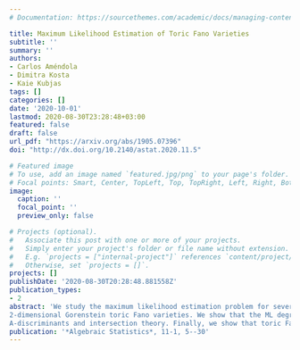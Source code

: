 ```yaml
---
# Documentation: https://sourcethemes.com/academic/docs/managing-content/

title: Maximum Likelihood Estimation of Toric Fano Varieties
subtitle: ''
summary: ''
authors:
- Carlos Améndola
- Dimitra Kosta
- Kaie Kubjas
tags: []
categories: []
date: '2020-10-01'
lastmod: 2020-08-30T23:28:48+03:00
featured: false
draft: false
url_pdf: "https://arxiv.org/abs/1905.07396"
doi: "http://dx.doi.org/10.2140/astat.2020.11.5"

# Featured image
# To use, add an image named `featured.jpg/png` to your page's folder.
# Focal points: Smart, Center, TopLeft, Top, TopRight, Left, Right, BottomLeft, Bottom, BottomRight.
image:
  caption: ''
  focal_point: ''
  preview_only: false

# Projects (optional).
#   Associate this post with one or more of your projects.
#   Simply enter your project's folder or file name without extension.
#   E.g. `projects = ["internal-project"]` references `content/project/deep-learning/index.md`.
#   Otherwise, set `projects = []`.
projects: []
publishDate: '2020-08-30T20:28:48.881558Z'
publication_types:
- 2
abstract: 'We study the maximum likelihood estimation problem for several classes of toric Fano models. We start by exploring the maximum likelihood degree for all 
2-dimensional Gorenstein toric Fano varieties. We show that the ML degree is equal to the degree of the surface in every case except for the quintic del Pezzo surface with two ordinary double points and provide explicit expressions that allow one to compute the maximum likelihood estimate in closed form whenever the ML degree is less than 5. We then explore the reasons for the ML degree drop using 
A-discriminants and intersection theory. Finally, we show that toric Fano varieties associated to 3-valent phylogenetic trees have ML degree one and provide a formula for the maximum likelihood estimate. We prove it as a corollary to a more general result about the multiplicativity of ML degrees of codimension zero toric fiber products, and it also follows from a connection to a recent result about staged trees.'
publication: '*Algebraic Statistics*, 11-1, 5--30'
---
```

